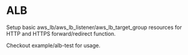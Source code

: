 # ALB

Setup basic aws_lb/aws_lb_listener/aws_lb_target_group resources for HTTP and HTTPS forward/redirect function.

Checkout example/alb-test for usage.
